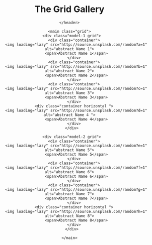 <!DOCTYPE html>
<html lang="en">

  <head>
    <meta charset="UTF-8">
    <meta name="viewport" content="width=device-width, initial-scale=1.0">
    <script src="https://unpkg.com/@phosphor-icons/web"></script>
    <title>Project test</title>
    <script type="text/javascript" src="./index.js" defer=""></script>
    <link rel="stylesheet" href="./index.css">
  </head>

  <body>
    <header>
      <h1>The Grid Gallery</h1>
      <i><i class="ph ph-arrow-down-right"></i></i>

    </header>

    <main class="grid">
      <div class="model-1 grid">
        <div class="container">
          <img loading="lazy" src="http://source.unsplash.com/random?a=1" alt="abstract Name 1">
          <span>Abstract Name 1</span>
        </div>
        <div class="container">
          <img loading="lazy" src="http://source.unsplash.com/random?b=1" alt="abstract Name 2">
          <span>Abstract Name 2</span>
        </div>
        <div class="container">
          <img loading="lazy" src="http://source.unsplash.com/random?c=1" alt="abstract Name 3">
          <span>Abstract Name 3</span>
        </div>
        <div class="container horizontal ">
          <img loading="lazy" src="http://source.unsplash.com/random?d=1" alt="abstract Name 4 ">
          <span>Abstract Name 4</span>
        </div>
      </div>

      <div class="model-2 grid">
        <div class="container">
          <img loading="lazy" src="http://source.unsplash.com/random?e=1" alt="abstract Name 5">
          <span>Abstract Name 5</span>
        </div>
        <div class="container">
          <img loading="lazy" src="http://source.unsplash.com/random?f=1" alt="abstract Name 6">
          <span>Abstract Name 6</span>
        </div>
        <div class="container">
          <img loading="lazy" src="http://source.unsplash.com/random?g=1" alt="abstract Name 7">
          <span>Abstract Name 7</span>
        </div>
        <div class="container horizontal ">
          <img loading="lazy" src="http://source.unsplash.com/random?h=1" alt="abstract Name 8">
          <span>Abstract Name 8</span>
        </div>
      </div>

    </main>




  </body>

</html>
